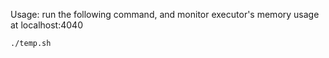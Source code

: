 Usage:
run the following command, and monitor executor's memory usage at localhost:4040
```
./temp.sh
```